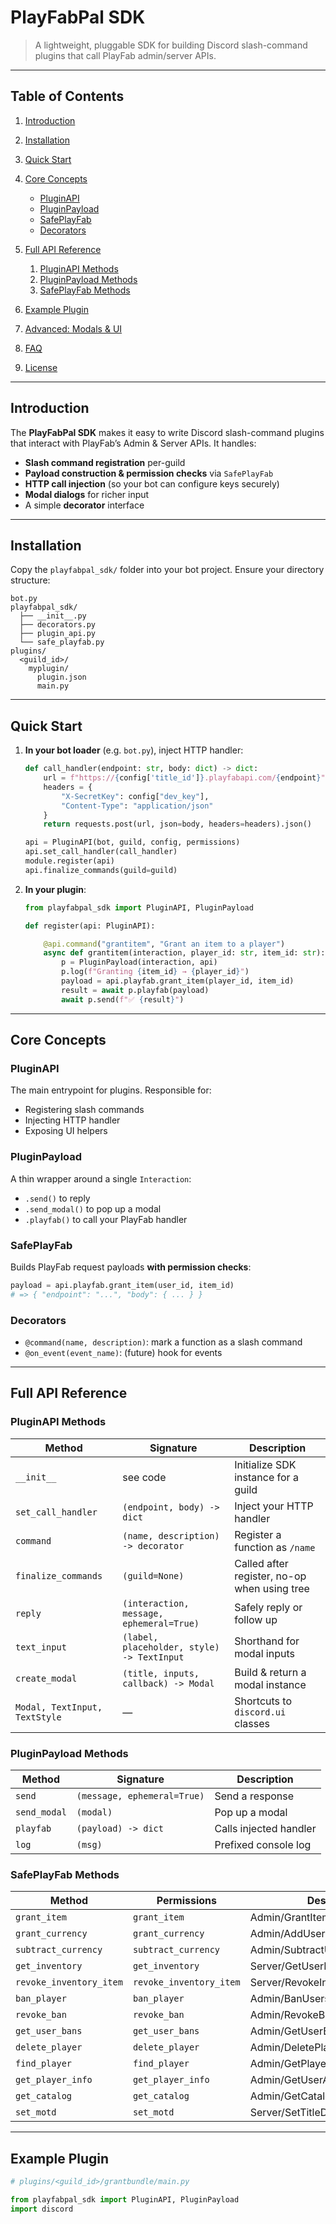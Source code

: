 # PlayFabPal SDK

> A lightweight, pluggable SDK for building Discord slash-command plugins that call PlayFab admin/server APIs.

---

## Table of Contents

1. [Introduction](#introduction)
2. [Installation](#installation)
3. [Quick Start](#quick-start)
4. [Core Concepts](#core-concepts)

   * [PluginAPI](#pluginapi)
   * [PluginPayload](#pluginpayload)
   * [SafePlayFab](#safeplayfab)
   * [Decorators](#decorators)
5. [Full API Reference](#full-api-reference)

   1. [PluginAPI Methods](#pluginapi-methods)
   2. [PluginPayload Methods](#pluginpayload-methods)
   3. [SafePlayFab Methods](#safeplayfab-methods)
6. [Example Plugin](#example-plugin)
7. [Advanced: Modals & UI](#advanced-modals--ui)
8. [FAQ](#faq)
9. [License](#license)

---

## Introduction

The **PlayFabPal SDK** makes it easy to write Discord slash-command plugins that interact with PlayFab’s Admin & Server APIs.
It handles:

* **Slash command registration** per-guild
* **Payload construction & permission checks** via `SafePlayFab`
* **HTTP call injection** (so your bot can configure keys securely)
* **Modal dialogs** for richer input
* A simple **decorator** interface

---

## Installation

Copy the `playfabpal_sdk/` folder into your bot project.
Ensure your directory structure:

```
bot.py
playfabpal_sdk/
  ├── __init__.py
  ├── decorators.py
  ├── plugin_api.py
  └── safe_playfab.py
plugins/
  <guild_id>/
    myplugin/
      plugin.json
      main.py
```

---

## Quick Start

1. **In your bot loader** (e.g. `bot.py`), inject HTTP handler:

   ```python
   def call_handler(endpoint: str, body: dict) -> dict:
       url = f"https://{config['title_id']}.playfabapi.com/{endpoint}"
       headers = {
           "X-SecretKey": config["dev_key"],
           "Content-Type": "application/json"
       }
       return requests.post(url, json=body, headers=headers).json()

   api = PluginAPI(bot, guild, config, permissions)
   api.set_call_handler(call_handler)
   module.register(api)
   api.finalize_commands(guild=guild)
   ```

2. **In your plugin**:

   ```python
   from playfabpal_sdk import PluginAPI, PluginPayload

   def register(api: PluginAPI):

       @api.command("grantitem", "Grant an item to a player")
       async def grantitem(interaction, player_id: str, item_id: str):
           p = PluginPayload(interaction, api)
           p.log(f"Granting {item_id} → {player_id}")
           payload = api.playfab.grant_item(player_id, item_id)
           result = await p.playfab(payload)
           await p.send(f"✅ {result}")
   ```

---

## Core Concepts

### PluginAPI

The main entrypoint for plugins. Responsible for:

* Registering slash commands
* Injecting HTTP handler
* Exposing UI helpers

### PluginPayload

A thin wrapper around a single `Interaction`:

* `.send()` to reply
* `.send_modal()` to pop up a modal
* `.playfab()` to call your PlayFab handler

### SafePlayFab

Builds PlayFab request payloads **with permission checks**:

```python
payload = api.playfab.grant_item(user_id, item_id)
# => { "endpoint": "...", "body": { ... } }
```

### Decorators

* `@command(name, description)`: mark a function as a slash command
* `@on_event(event_name)`: (future) hook for events

---

## Full API Reference

### PluginAPI Methods

| Method                        | Signature                                  | Description                                  |
| ----------------------------- | ------------------------------------------ | -------------------------------------------- |
| `__init__`                    | see code                                   | Initialize SDK instance for a guild          |
| `set_call_handler`            | `(endpoint, body) -> dict`                 | Inject your HTTP handler                     |
| `command`                     | `(name, description) -> decorator`         | Register a function as `/name`               |
| `finalize_commands`           | `(guild=None)`                             | Called after register, no-op when using tree |
| `reply`                       | `(interaction, message, ephemeral=True)`   | Safely reply or follow up                    |
| `text_input`                  | `(label, placeholder, style) -> TextInput` | Shorthand for modal inputs                   |
| `create_modal`                | `(title, inputs, callback) -> Modal`       | Build & return a modal instance              |
| `Modal, TextInput, TextStyle` | —                                          | Shortcuts to `discord.ui` classes            |

### PluginPayload Methods

| Method       | Signature                   | Description            |
| ------------ | --------------------------- | ---------------------- |
| `send`       | `(message, ephemeral=True)` | Send a response        |
| `send_modal` | `(modal)`                   | Pop up a modal         |
| `playfab`    | `(payload) -> dict`         | Calls injected handler |
| `log`        | `(msg)`                     | Prefixed console log   |

### SafePlayFab Methods

| Method                  | Permissions             | Description                       |
| ----------------------- | ----------------------- | --------------------------------- |
| `grant_item`            | `grant_item`            | Admin/GrantItemsToUsers           |
| `grant_currency`        | `grant_currency`        | Admin/AddUserVirtualCurrency      |
| `subtract_currency`     | `subtract_currency`     | Admin/SubtractUserVirtualCurrency |
| `get_inventory`         | `get_inventory`         | Server/GetUserInventory           |
| `revoke_inventory_item` | `revoke_inventory_item` | Server/RevokeInventoryItem        |
| `ban_player`            | `ban_player`            | Admin/BanUsers                    |
| `revoke_ban`            | `revoke_ban`            | Admin/RevokeBans                  |
| `get_user_bans`         | `get_user_bans`         | Admin/GetUserBans                 |
| `delete_player`         | `delete_player`         | Admin/DeletePlayer                |
| `find_player`           | `find_player`           | Admin/GetPlayerCombinedInfo       |
| `get_player_info`       | `get_player_info`       | Admin/GetUserAccountInfo          |
| `get_catalog`           | `get_catalog`           | Admin/GetCatalogItems             |
| `set_motd`              | `set_motd`              | Server/SetTitleData               |

---

## Example Plugin

```python
# plugins/<guild_id>/grantbundle/main.py

from playfabpal_sdk import PluginAPI, PluginPayload
import discord

```
